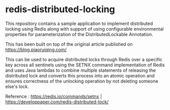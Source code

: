 # redis-distributed-locking
This repository contains a sample application to implement distributed locking using Redis along with support of using configurable environmental properties for parameterization of the DistributedLockable Annotation.

This has been built on top of the original article published on https://blog.piaoruiqing.com/

This can be used to acquire distributed locks through Redis over a specific key across all sentinels using the SETNX command implementation of Redis and uses Java lambdas to combine multiple statements of releasing the distributed lock and converts this process into an atomic operation and ensures correctness of the unlocking operation by not deleting someone else's lock.

Reference : https://redis.io/commands/setnx | https://developpaper.com/redis-distributed-lock/
